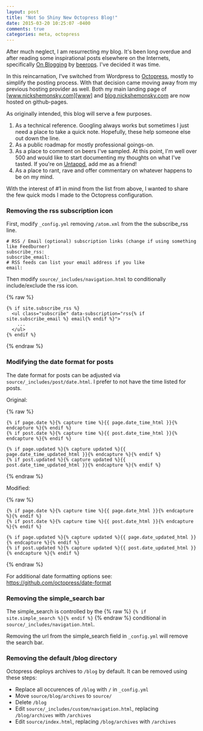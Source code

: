 ```yaml
---
layout: post
title: "Not So Shiny New Octopress Blog!"
date: 2015-03-20 10:25:07 -0400
comments: true
categories: meta, octopress
---
```


After much neglect, I am resurrecting my blog. It's been long overdue and after
reading some inspirational posts elsewhere on the Internets, specifically 
[On Blogging][] by [beerops][]. I've decided it was time.

In this reincarnation, I've switched from Wordpress to [Octopress][], mostly to
simplify the posting process. With that decision came moving away from my 
previous hosting provider as well. Both my main landing page of 
[www.nickshemonsky.com][www] and [blog.nickshemonsky.com][blog] are now hosted 
on github-pages.

As originally intended, this blog will serve a few purposes. 

1. As a technical reference. Googling always works but sometimes I just need a 
   place to take a quick note. Hopefully, these help someone else out down the 
   line.
2. As a public roadmap for mostly professional goings-on.
3. As a place to comment on beers I've sampled. At this point, I'm well over 
   500 and would like to start documenting my thoughts on what I've tasted. If 
   you're on [Untappd][], add me as a friend! 
4. As a place to rant, rave and offer commentary on whatever happens to be on my
   mind.

With the interest of #1 in mind from the list from above, I wanted to share the
few quick mods I made to the Octopress configuration.

### Removing the rss subscription icon

First, modify `_config.yml` removing `/atom.xml` from the the subscribe_rss
line.

```
# RSS / Email (optional) subscription links (change if using something like Feedburner)
subscribe_rss:
subscribe_email:
# RSS feeds can list your email address if you like
email:
```

Then modify `source/_includes/navigation.html` to conditionally include/exclude
the rss icon.

{% raw %}
```
{% if site.subscribe_rss %}
  <ul class="subscribe" data-subscription="rss{% if site.subscribe_email %} email{% endif %}">
    ...
  </ul>
{% endif %}
```
{% endraw %}

### Modifying the date format for posts

The date format for posts can be adjusted via `source/_includes/post/date.html`.
I prefer to not have the time listed for posts.

Original:

{% raw %}
```
{% if page.date %}{% capture time %}{{ page.date_time_html }}{% endcapture %}{% endif %}
{% if post.date %}{% capture time %}{{ post.date_time_html }}{% endcapture %}{% endif %}

{% if page.updated %}{% capture updated %}{{ page.date_time_updated_html }}{% endcapture %}{% endif %}
{% if post.updated %}{% capture updated %}{{ post.date_time_updated_html }}{% endcapture %}{% endif %}
```
{% endraw %}

Modified:

{% raw %}
```
{% if page.date %}{% capture time %}{{ page.date_html }}{% endcapture %}{% endif %}
{% if post.date %}{% capture time %}{{ post.date_html }}{% endcapture %}{% endif %}

{% if page.updated %}{% capture updated %}{{ page.date_updated_html }}{% endcapture %}{% endif %}
{% if post.updated %}{% capture updated %}{{ post.date_updated_html }}{% endcapture %}{% endif %}
```
{% endraw %}

For additional date formatting options see: https://github.com/octopress/date-format

### Removing the simple_search bar

The simple_search is controlled by the {% raw %}
`{% if site.simple_search %}{% endif %}` {% endraw %} conditional in 
`source/_includes/navigation.html`.

Removing the url from the simple_search field in `_config.yml` will remove the
search bar.

### Removing the default /blog directory

Octopress deploys archives to `/blog` by default. It can be removed using these
steps:

* Replace all occurences of `/blog` with `/` in `_config.yml`
* Move `source/blog/archives` to `source/` 
* Delete `/blog`
* Edit `source/_includes/custom/navigation.html`, replacing `/blog/archives` with `/archives`
* Edit `source/index.html`, replacing `/blog/archives` with `/archives`


[beerops]: https://twitter.com/beerops
[On Blogging]: http://beero.ps/2015/02/08/on-blogging/
[www]: http://www.nickshemonsky.com
[blog]: http://blog.nickshemonsky.com
[Octopress]: https://github.com/imathis/octopress
[Untappd]: https://untappd.com/user/nshemonsky
